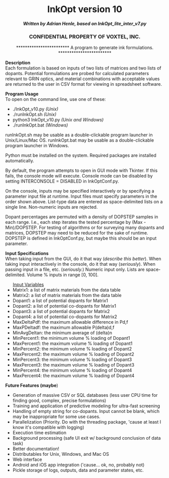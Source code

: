 <center><h1>InkOpt version 10</h1>

<h4><i>Written by Adrian Henle, based on InkOpt_lite_inter_v7.py</i></h4>

<h3>CONFIDENTIAL PROPERTY OF VOXTEL, INC.</h3>

************************ A program to generate ink formulations. ************************</center>

<strong>Description</strong><br>
Each formulation is based on inputs of two lists of matrices and two lists of dopants.  Potential
formulations are probed for calculated parameters relevant to GRIN optics, and material
combinations with acceptable values are returned to the user in CSV format for viewing in
spreadsheet software.

<strong>Program Usage</strong><br>
To open on the command line, use one of these:
<ul>
	<li>./InkOpt_v10.py <i>(Unix)</i></li>
	<li>./runInkOpt.sh <i>(Unix)</i></li>
	<li>python3 InkOpt_v10.py <i>(Unix and Windows)</i></li>
	<li>./runInkOpt.bat <i>(Windows)</i></li>
</ul>
runInkOpt.sh may be usable as a double-clickable program launcher in Unix/Linux/Mac OS.
runInkOpt.bat may be usable as a double-clickable program launcher in Windows.

Python must be installed on the system.  Required packages are installed automatically.

By default, the program attempts to open in GUI mode with Tkinter.  If this fails, the console mode will execute.
Console mode can be disabled by setting INTERCONSOLE = DISABLED in InkOptConf.py.

On the console, inputs may be specified interactively or by specifying a parameter input file at runtime.
Input files must specify parameters in the order shown above. List-type data are entered
as space-delimited lists on a single line.  Non-numeric inputs are rejected.
	
Dopant percentages are permuted with a density of DOPSTEP samples in each range.  I.e., each step iterates the tested percentage
by (Max - Min)/DOPSTEP.  For testing of algorithms or for surveying many dopants and matrices, DOPSTEP may need to be reduced for
the sake of runtime.  DOPSTEP is defined in InkOptConf.py, but maybe this should be an input parameter.

<strong>Input Specifications</strong><br>
When taking input from the GUI, do it that way (<i>describe this better</i>).  When taking input interactively in the console, do
it that way (<i>seriously</i>).  When passing input in a file, etc. (<i>seriously.</i>)  Numeric input only.  Lists are space-
delimited.  Volume % inputs in range [0, 100].
<ul>
<u>Input Variables</u>
	<li>Matrix1:		a list of matrix materials from the data table</li>
	<li>Matrix2:		a list of matrix materials from the data table</li>
	<li>Dopant1:		a list of potential dopants for Matrix1</li>
	<li>Dopant2:		a list of potential co-dopants for Matrix1</li>
	<li>Dopant3:		a list of potential dopants for Matrix2</li>
	<li>Dopant4:		a list of potential co-dopants for Matrix2</li>
	<li>MaxDeltaPdf:	the maximum allowable difference in Pd,f</li>
	<li>MaxPDeltadf:	the maximum allowable P(delta)d,f</li>
	<li>MinAvgDeltan:	the minimum average of (delta)n</li>
	<li>MinPercent1:	the minimum volume % loading of Dopant1</li>
	<li>MaxPercent1:	the maximum volume % loading of Dopant1</li>
	<li>MinPercent2:	the minimum volume % loading of Dopant2</li>
	<li>MaxPercent2:	the maximum volume % loading of Dopant2</li>
	<li>MinPercent3:	the minimum volume % loading of Dopant3</li>
	<li>MaxPercent3:	the maximum volume % loading of Dopant3</li>
	<li>MinPercent4:	the minimum volume % loading of Dopant4</li>
	<li>MaxPercent4:	the maximum volume % loading of Dopant4</li>
</ul>

<strong>Future Features (maybe</strong>)
<ul>
	<li>Generation of massive CSV or SQL databases (less user CPU time for finding good, complex, precise formulations)</li>
	<li>Training and application of predictive modeling for ultra-fast screening</li>
	<li>Handling of empty string for co-dopants.  Input cannot be blank, which may be inappropriate for some use cases.</li>
	<li>Parallelization (Priority. Do with the threading package, 'cause at least I know it's compatible with logging)</li>
	<li>Execution time estimation</li>
	<li>Background processing (safe UI exit w/ background conclusion of data task)</li>
	<li>Better documentation!</li>
	<li>Distributables for Unix, Windows, and Mac OS</li>
	<li>Web interface</li>
	<li>Android and iOS app integration ('cause... ok, no, probably not)</li>
	<li>Pickle storage of logs, outputs, data and parameter states, etc.</li>
</ul>
